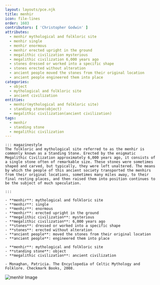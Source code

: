 ```yaml
---
layout: layouts/pce.njk
title: menhir
icon: file-lines
order: 1603
contributors: [ 'Christopher Godwin' ]
attributes:
  - menhir mythological and folkloric site
  - menhir single
  - menhir enormous
  - menhir erected upright in the ground
  - megalithic civilization mysterious
  - megalithic civilization 6,000 years ago
  - stones dressed or worked into a specific shape
  - stones erected without alteration
  - ancient people moved the stones from their original location
  - ancient people engineered them into place
categories:
  - object
  - mythological and folkloric site
  - ancient civilization
entities:
  - menhir(mythological and folkloric site)
  - standing stone(object)
  - megalithic civilization(ancient civilization)
tags:
  - menhir
  - standing stone
  - megalithic civilization
---
```

``` tab [group1:Info]
::: magazinestyle
The folkloric and mythological site referred to as the menhir is commonly known as a Standing Stone. Erected by the enigmatic Megalithic Civilization approximately 6,000 years ago, it consists of a single stone often of remarkable size. These stones were sometimes shaped and carved, but typically, they were left unaltered. The means by which the people of this ancient society transported the menhirs from their original locations, sometimes many miles away, to their final resting places, and then raised them into position continues to be the subject of much speculation.

:::
```
``` tab [group1:Attributes]
- **menhir**: mythological and folkloric site
- **menhir**: single
- **menhir**: enormous
- **menhir**: erected upright in the ground
- **megalithic civilization**: mysterious
- **megalithic civilization**: 6,000 years ago
- **stones**: dressed or worked into a specific shape
- **stones**: erected without alteration
- **ancient people**: moved the stones from their original location
- **ancient people**: engineered them into place
```
``` tab [group1:Entities]
- **menhir**: mythological and folkloric site
- **standing stone**: object
- **megalithic civilization**: ancient civilization
```
``` tab [group1:Sources]
- Monaghan, Patricia. The Encyclopedia of Celtic Mythology and Folklore. Checkmark Books, 2008.
```
![menhir Image](['https://upload.wikimedia.org/wikipedia/commons/thumb/b/b1/Ballinagree.jpg/1200px-Ballinagree.jpg'])
